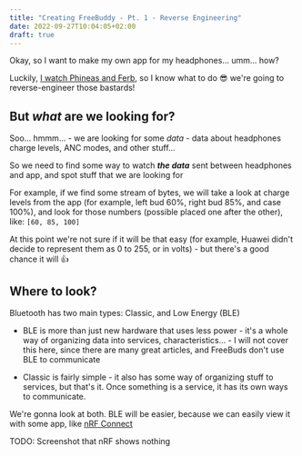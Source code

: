 ```yaml
---
title: "Creating FreeBuddy - Pt. 1 - Reverse Engineering"
date: 2022-09-27T10:04:05+02:00
draft: true
---
```


Okay, so I want to make my own app for my headphones... umm... how?

Luckily, [I watch Phineas and Ferb](https://www.youtube.com/watch?v=0gjt4L7GmG0), so I know what to do 😎 we're going to reverse-engineer those bastards!

## But *what* are we looking for?

Soo... hmmm... - we are looking for some *data* - data about headphones charge levels, ANC modes, and other stuff...

So we need to find some way to watch **_the data_** sent between headphones and app, and spot stuff that we are looking for

For example, if we find some stream of bytes, we will take a look at charge levels from the app (for example, left bud 60%, right bud 85%, and case 100%), and look for those numbers (possible placed one after the other), like: `[60, 85, 100]`

At this point we're not sure if it will be that easy (for example, Huawei didn't decide to represent them as 0 to 255, or in volts) - but there's a good chance it will 👍

## Where to look?

Bluetooth has two main types: Classic, and Low Energy (BLE)

 - BLE is more than just new hardware that uses less power - it's a whole way of organizing data into services, characteristics... - I will not cover this here, since there are many great articles, and FreeBuds don't use BLE to communicate

 - Classic is fairly simple - it also has some way of organizing stuff to services, but that's it. Once something is a service, it has its own ways to communicate.

We're gonna look at both. BLE will be easier, because we can easily view it with some app, like [nRF Connect](https://play.google.com/store/apps/details?id=no.nordicsemi.android.mcp)

TODO: Screenshot that nRF shows nothing

